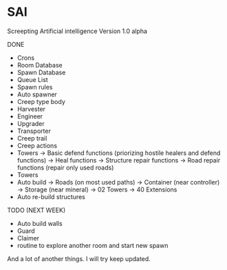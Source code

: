 # SAI
Screepting Artificial intelligence
Version 1.0 alpha

DONE
- Crons
- Room Database
- Spawn Database
- Queue List
- Spawn rules
- Auto spawner
- Creep type body
- Harvester
- Engineer
- Upgrader
- Transporter
- Creep trail
- Creep actions
- Towers
 -> Basic defend functions (priorizing hostile healers and defend functions)
 -> Heal functions
 -> Structure repair functions
 -> Road repair functions (repair only used roads)
- Towers
- Auto build
 -> Roads (on most used paths)
 -> Container (near controller)
 -> Storage (near mineral)
 -> 02 Towers
 -> 40 Extensions
- Auto re-build structures


TODO (NEXT WEEK)
- Auto build walls
- Guard
- Claimer
- routine to explore another room and start new spawn

And a lot of another things. I will try keep updated.
